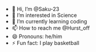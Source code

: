 - 👋 Hi, I’m @Saku-23
- 👀 I’m interested in Science
- 🌱 I’m currently learning coding
- 📫 How to reach me @Hurst_off
- 😄 Pronouns: he/him
- ⚡ Fun fact: I play basketball

<!---
Saku-23/Saku-23 is a ✨ special ✨ repository because its `README.md` (this file) appears on your GitHub profile.
You can click the Preview link to take a look at your changes.
--->
